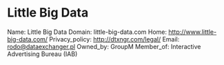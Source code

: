 
# Little Big Data

Name: Little Big Data
Domain: little-big-data.com
Home: http://www.little-big-data.com/
Privacy_policy: http://dtxngr.com/legal/
Email: rodo@dataexchanger.pl
Owned_by: GroupM
Member_of: Interactive Advertising Bureau (IAB)
